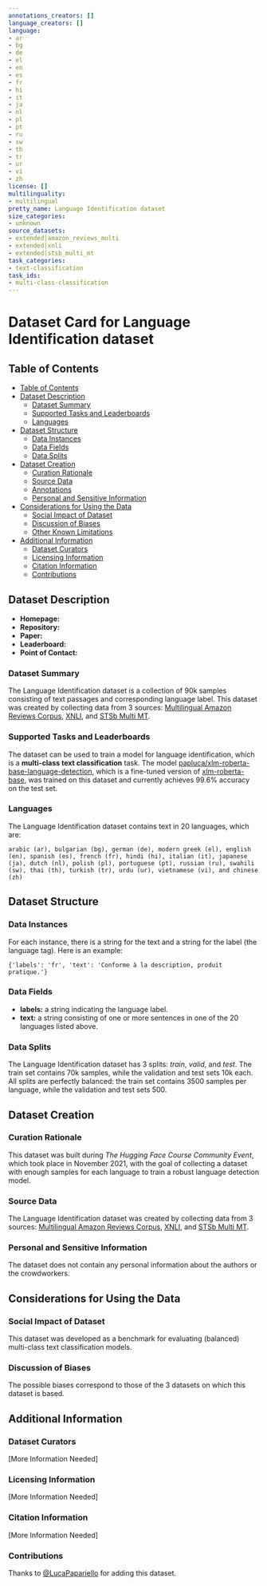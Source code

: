 ```yaml
---
annotations_creators: []
language_creators: []
language:
- ar
- bg
- de
- el
- en
- es
- fr
- hi
- it
- ja
- nl
- pl
- pt
- ru
- sw
- th
- tr
- ur
- vi
- zh
license: []
multilinguality:
- multilingual
pretty_name: Language Identification dataset
size_categories:
- unknown
source_datasets:
- extended|amazon_reviews_multi
- extended|xnli
- extended|stsb_multi_mt
task_categories:
- text-classification
task_ids:
- multi-class-classification
---
```


# Dataset Card for Language Identification dataset

## Table of Contents
- [Table of Contents](#table-of-contents)
- [Dataset Description](#dataset-description)
  - [Dataset Summary](#dataset-summary)
  - [Supported Tasks and Leaderboards](#supported-tasks-and-leaderboards)
  - [Languages](#languages)
- [Dataset Structure](#dataset-structure)
  - [Data Instances](#data-instances)
  - [Data Fields](#data-fields)
  - [Data Splits](#data-splits)
- [Dataset Creation](#dataset-creation)
  - [Curation Rationale](#curation-rationale)
  - [Source Data](#source-data)
  - [Annotations](#annotations)
  - [Personal and Sensitive Information](#personal-and-sensitive-information)
- [Considerations for Using the Data](#considerations-for-using-the-data)
  - [Social Impact of Dataset](#social-impact-of-dataset)
  - [Discussion of Biases](#discussion-of-biases)
  - [Other Known Limitations](#other-known-limitations)
- [Additional Information](#additional-information)
  - [Dataset Curators](#dataset-curators)
  - [Licensing Information](#licensing-information)
  - [Citation Information](#citation-information)
  - [Contributions](#contributions)

## Dataset Description

- **Homepage:**
- **Repository:**
- **Paper:**
- **Leaderboard:**
- **Point of Contact:**

### Dataset Summary

The Language Identification dataset is a collection of 90k samples consisting of text passages and corresponding language label. 
This dataset was created by collecting data from 3 sources: [Multilingual Amazon Reviews Corpus](https://huggingface.co/datasets/amazon_reviews_multi), [XNLI](https://huggingface.co/datasets/xnli), and [STSb Multi MT](https://huggingface.co/datasets/stsb_multi_mt).


### Supported Tasks and Leaderboards

The dataset can be used to train a model for language identification, which is a **multi-class text classification** task.
The model [papluca/xlm-roberta-base-language-detection](https://huggingface.co/papluca/xlm-roberta-base-language-detection), which is a fine-tuned version of [xlm-roberta-base](https://huggingface.co/xlm-roberta-base), was trained on this dataset and currently achieves 99.6% accuracy on the test set.

### Languages

The Language Identification dataset contains text in 20 languages, which are:

`arabic (ar), bulgarian (bg), german (de), modern greek (el), english (en), spanish (es), french (fr), hindi (hi), italian (it), japanese (ja), dutch (nl), polish (pl), portuguese (pt), russian (ru), swahili (sw), thai (th), turkish (tr), urdu (ur), vietnamese (vi), and chinese (zh)`

## Dataset Structure

### Data Instances

For each instance, there is a string for the text and a string for the label (the language tag). Here is an example:

`{'labels': 'fr', 'text': 'Conforme à la description, produit pratique.'}`


### Data Fields

- **labels:** a string indicating the language label.
- **text:** a string consisting of one or more sentences in one of the 20 languages listed above.

### Data Splits

The Language Identification dataset has 3 splits: *train*, *valid*, and *test*. 
The train set contains 70k samples, while the validation and test sets 10k each. 
All splits are perfectly balanced: the train set contains 3500 samples per language, while the validation and test sets 500. 

## Dataset Creation

### Curation Rationale

This dataset was built during *The Hugging Face Course Community Event*, which took place in November 2021, with the goal of collecting a dataset with enough samples for each language to train a robust language detection model.

### Source Data

The Language Identification dataset was created by collecting data from 3 sources: [Multilingual Amazon Reviews Corpus](https://huggingface.co/datasets/amazon_reviews_multi), [XNLI](https://huggingface.co/datasets/xnli), and [STSb Multi MT](https://huggingface.co/datasets/stsb_multi_mt).

### Personal and Sensitive Information

The dataset does not contain any personal information about the authors or the crowdworkers.

## Considerations for Using the Data

### Social Impact of Dataset

This dataset was developed as a benchmark for evaluating (balanced) multi-class text classification models.

### Discussion of Biases

The possible biases correspond to those of the 3 datasets on which this dataset is based.

## Additional Information

### Dataset Curators

[More Information Needed]

### Licensing Information

[More Information Needed]

### Citation Information

[More Information Needed]

### Contributions

Thanks to [@LucaPapariello](https://github.com/LucaPapariello) for adding this dataset.
